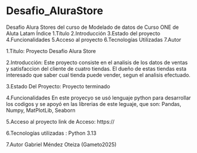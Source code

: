 # Desafio_AluraStore

Desafio Alura Stores del curso de Modelado de datos de Curso ONE de Aluta Latam
Índice 1.Título 2.Introducción 3.Estado del proyecto 4.Funcionalidades 5.Acceso al proyecto 6.Tecnologías Utilizadas 7.Autor

1.Título:  Proyecto Desafio Alura Store

2.Introducción:  Este proyecto consiste en el analisis de los datos de ventas y satisfaccion del cliente de cuatro tiendas. El dueño de estas tiendas esta interesado que saber cual tienda puede vender, segun el analisis efectuado.

3.Estado Del Proyecto:  Proyecto terminado

4.Funcionalidades 
En este proyecyo se usó lenguaje python para desarrollar los codigos y se apoyó en las librerias de este leguaje, que son: Pandas, Numpy,  MatPlotLib, Seaborn 

5.Acceso al proyecto link de Acceso: https://

6.Tecnologías utilizadas : Python 3.13

7.Autor Gabriel Méndez Oteiza (Gameto2025)
